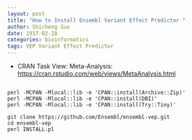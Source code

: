 ```yaml
---
layout: post
title: "How to Install Ensembl Variant Effect Predictor "
author: Shicheng Guo
date: 1917-02-28
categories: bioinformatics
tags: VEP Variant Effect Predictor
---
```


* CRAN Task View: Meta-Analysis: https://cran.rstudio.com/web/views/MetaAnalysis.html

```

perl -MCPAN -Mlocal::lib -e 'CPAN::install(Archive::Zip)'
perl -MCPAN -Mlocal::lib -e 'CPAN::install(DBI)'
perl -MCPAN -Mlocal::lib -e 'CPAN::install(Try::Tiny)'

git clone https://github.com/Ensembl/ensembl-vep.git
cd ensembl-vep
perl INSTALL.pl
```
